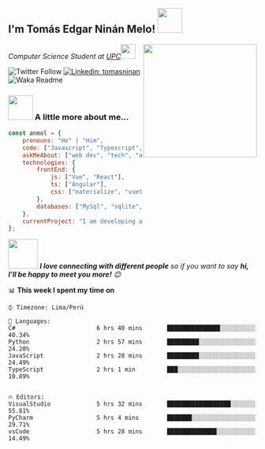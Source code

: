 <h2>I'm Tomás Edgar Ninán Melo! <img src="https://media.giphy.com/media/12oufCB0MyZ1Go/giphy.gif" width="50"></h2>
<img align='right' src="https://media.giphy.com/media/M9gbBd9nbDrOTu1Mqx/giphy.gif" width="230">
<p><em>Computer Science Student at <a href="https://www.upc.edu.pe/">UPC</a><img src="https://upload.wikimedia.org/wikipedia/commons/f/fc/UPC_logo_transparente.png" width="30"> 
</em></p>

![Twitter Follow](https://img.shields.io/twitter/follow/misteranmol?label=Follow)
[![Linkedin: tomasninan](https://img.shields.io/badge/-tomasninan-blue?style=flat-square&logo=Linkedin&logoColor=white&link=https://www.linkedin.com/in/tomas-ninan-872a2a244/)](https://www.linkedin.com/in/tomas-ninan-872a2a244/)
![Waka Readme](https://github.com/anmol098/anmol098/workflows/Waka%20Readme/badge.svg)

### <img src="https://media.giphy.com/media/VgCDAzcKvsR6OM0uWg/giphy.gif" width="50"> A little more about me...  

```javascript
const anmol = {
    pronouns: "He" | "Him",
    code: ["Javascript", "Typescript", "Python", "HTML", "CSS", "C#"],
    askMeAbout: ["web dev", "tech", "app dev", "photography"],
    technologies: {
        frontEnd: {
            js: ["Vue", "React"],
            ts: ["Angular"],
            css: ["materialize", "vuetify", "bootstrap"]
        },
        databases: ["MySql", "sqlite", "Oracle SQL developer"],
    },
    currentProject: "I am developing an interface for GINNET using C#",
};
```

<img src="https://media.giphy.com/media/LnQjpWaON8nhr21vNW/giphy.gif" width="60"> <em><b>I love connecting with different people</b> so if you want to say <b>hi, I'll be happy to meet you more!</b> 😊</em>



📊 **This week I spent my time on** 

```text
⌚︎ Timezone: Lima/Perú

💬 Languages:
C#                       6 hrs 40 mins       ███████████████░░░░░░░░░░   40.34% 
Python                   2 hrs 57 mins       █████████░░░░░░░░░░░░░░░░   24.28% 
JavaScript               2 hrs 28 mins       █████████░░░░░░░░░░░░░░░░   24.49% 
TypeScript               2 hrs 1 min         ███░░░░░░░░░░░░░░░░░░░░░░   10.89% 


🔥 Editors: 
VisualStudio             5 hrs 32 mins       ██████████████████░░░░░░░   55.81% 
PyCharm                  5 hrs 4 mins        ███████░░░░░░░░░░░░░░░░░░   29.71% 
vsCode                   5 hrs 28 mins       ██████████████░░░░░░░░░░░   14.49%



```
<!--END_SECTION:waka-->
